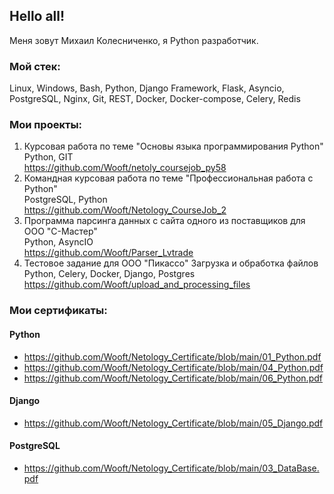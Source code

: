 ## Hello all!
Меня зовут Михаил Колесниченко, я Python разработчик.

### Мой стек:
Linux, Windows, Bash, Python, Django Framework, Flask, Asyncio, PostgreSQL, Nginx, Git, REST, Docker, Docker-compose, Celery, Redis

### Мои проекты:
1. Курсовая работа по теме "Основы языка программирования Python" </br>
   Python, GIT </br>
   https://github.com/Wooft/netoly_coursejob_py58
2. Командная курсовая работа по теме "Профессиональная работа с Python" </br>
   PostgreSQL, Python </br>
   https://github.com/Wooft/Netology_CourseJob_2
3. Программа парсинга данных с сайта одного из поставщиков для ООО "С-Мастер" </br>
   Python, AsyncIO </br>
   https://github.com/Wooft/Parser_Lvtrade
4. Тестовое задание для ООО "Пикассо" Загрузка и обработка файлов </br>
   Python, Celery, Docker, Django, Postgres </br>
   https://github.com/Wooft/upload_and_processing_files

### Мои сертификаты:
#### Python </br>
* https://github.com/Wooft/Netology_Certificate/blob/main/01_Python.pdf
* https://github.com/Wooft/Netology_Certificate/blob/main/04_Python.pdf
* https://github.com/Wooft/Netology_Certificate/blob/main/06_Python.pdf

#### Django </br>
* https://github.com/Wooft/Netology_Certificate/blob/main/05_Django.pdf </br>

#### PostgreSQL </br>
* https://github.com/Wooft/Netology_Certificate/blob/main/03_DataBase.pdf </br>

